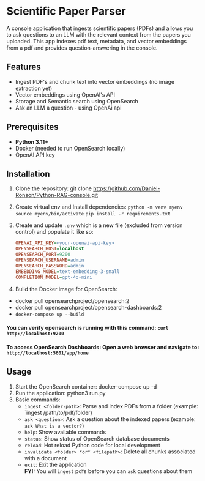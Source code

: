 # Scientific Paper Parser 

A console application that ingests scientific papers (PDFs) and allows you to ask questions to an LLM with the relevant context from the papers you uploaded. This app indexes pdf text, metadata, and vector embeddings from a pdf and provides question-answering in the console.

## Features

- Ingest PDF's and chunk text into vector embeddings (no image extraction yet)
- Vector embeddings using OpenAI's API
- Storage and Semantic search using OpenSearch
- Ask an LLM a question - using OpenAi api

## Prerequisites

- **Python 3.11+**
- Docker (needed to run OpenSearch locally)
- OpenAI API key

## Installation

1. Clone the repository:
    git clone https://github.com/Daniel-Ronson/Python-RAG-console.git
2. Create virtual env and Install dependencies:
    `python -m venv myenv`
    `source myenv/bin/activate`
    `pip install -r requirements.txt`
3. Create and update `.env` which is a new file (excluded from version control) and populate it like so:
   ```ini
   OPENAI_API_KEY=<your-openai-api-key>
   OPENSEARCH_HOST=localhost
   OPENSEARCH_PORT=9200
   OPENSEARCH_USERNAME=admin
   OPENSEARCH_PASSWORD=admin
   EMBEDDING_MODEL=text-embedding-3-small
   COMPLETION_MODEL=gpt-4o-mini
   ```

4. Build the Docker image for OpenSearch:
 - docker pull opensearchproject/opensearch:2
 - docker pull opensearchproject/opensearch-dashboards:2
 - ```docker-compose up --build```
 #### You can verify opensearch is running with this command: ```curl http://localhost:9200```
 #### To access OpenSearch Dashboards: Open a web browser and navigate to: ```http://localhost:5601/app/home```



## Usage
1. Start the OpenSearch container:
    docker-compose up -d
2. Run the application:
    python3 run.py
3. Basic commands:
    - `ingest <folder-path>`: Parse and index PDFs from a folder (example: `ingest /path/to/pdf/folder)
    - `ask <question>`: Ask a question about the indexed papers (example: `ask What is a vector?`)
    - `help`: Show available commands
    - `status`: Show status of OpenSearch database documents
    - `reload`: Hot reload Python code for local development
    - `invalidate <folder> *or* <filepath>`: Delete all chunks associated with a document
    - `exit`: Exit the application  
   **FYI:** You will `ingest` pdfs before you can `ask` questions about them
